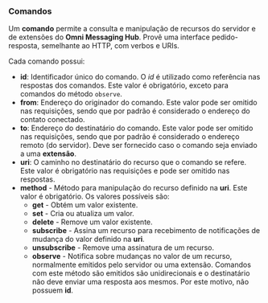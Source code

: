 ### Comandos

Um **comando** permite a consulta e manipulação de recursos do servidor e de extensões do **Omni Messaging Hub**. Provê uma interface pedido-resposta, semelhante ao HTTP, com verbos e URIs.

Cada comando possui:
- **id**: Identificador único do comando. O *id* é utilizado como referência nas respostas dos comandos. Este valor é obrigatório, exceto para comandos do método `observe`.
- **from**: Endereço do originador do comando. Este valor pode ser omitido nas requisições, sendo que por padrão é considerado o endereço do contato conectado.
- **to**: Endereço do destinatário do comando. Este valor pode ser omitido nas requisições, sendo que por padrão é considerado o endereço remoto (do servidor). Deve ser fornecido caso o comando seja enviado a uma **extensão**.
- **uri**: O caminho no destinatário do recurso que o comando se refere. Este valor é obrigatório nas requisições e pode ser omitido nas respostas. 
- **method** - Método para manipulação do recurso definido na **uri**. Este valor é obrigatório. Os valores possíveis são:
  * **get** - Obtém um valor existente.
  * **set** - Cria ou atualiza um valor.
  * **delete** - Remove um valor existente.
  * **subscribe** - Assina um recurso para recebimento de notificações de mudança do valor definido na **uri**.
  * **unsubscribe** - Remove uma assinatura de um recurso.
  * **observe** - Notifica sobre mudanças no valor de um recurso, normalmente emitidos pelo servidor ou uma extensão. Comandos com este método são emitidos são unidirecionais e o destinatário não deve enviar uma resposta aos mesmos. Por este motivo, não possuem **id**.

